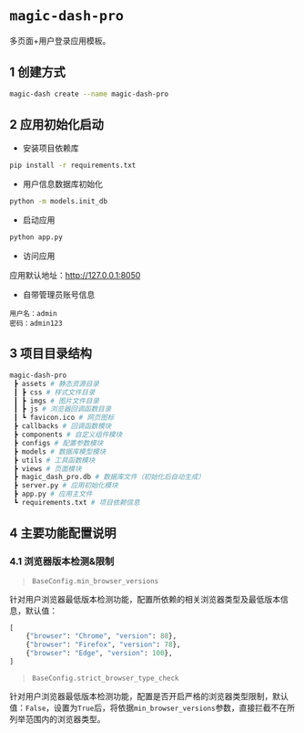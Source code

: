 # `magic-dash-pro`

多页面+用户登录应用模板。

## 1 创建方式

```bash
magic-dash create --name magic-dash-pro
```

## 2 应用初始化启动

- 安装项目依赖库

```bash
pip install -r requirements.txt
```

- 用户信息数据库初始化

```bash
python -m models.init_db
```

- 启动应用

```bash
python app.py
```

- 访问应用

应用默认地址：http://127.0.0.1:8050

- 自带管理员账号信息

```
用户名：admin
密码：admin123
```

## 3 项目目录结构

```bash
magic-dash-pro
 ┣ assets # 静态资源目录
 ┃ ┣ css # 样式文件目录
 ┃ ┣ imgs # 图片文件目录
 ┃ ┣ js # 浏览器回调函数目录
 ┃ ┗ favicon.ico # 网页图标
 ┣ callbacks # 回调函数模块
 ┣ components # 自定义组件模块
 ┣ configs # 配置参数模块
 ┣ models # 数据库模型模块
 ┣ utils # 工具函数模块
 ┣ views # 页面模块
 ┣ magic_dash_pro.db # 数据库文件（初始化后自动生成）
 ┣ server.py # 应用初始化模块
 ┣ app.py # 应用主文件
 ┗ requirements.txt # 项目依赖信息
```

## 4 主要功能配置说明

### 4.1 浏览器版本检测&限制

> `BaseConfig.min_browser_versions`

针对用户浏览器最低版本检测功能，配置所依赖的相关浏览器类型及最低版本信息，默认值：

```python
[
    {"browser": "Chrome", "version": 88},
    {"browser": "Firefox", "version": 78},
    {"browser": "Edge", "version": 100},
]
```

> `BaseConfig.strict_browser_type_check`

针对用户浏览器最低版本检测功能，配置是否开启严格的浏览器类型限制，默认值：`False`，设置为`True`后，将依据`min_browser_versions`参数，直接拦截不在所列举范围内的浏览器类型。
